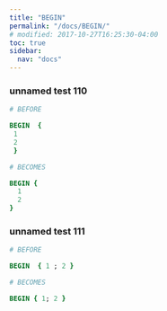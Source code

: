 ```yaml
---
title: "BEGIN"
permalink: "/docs/BEGIN/"
# modified: 2017-10-27T16:25:30-04:00
toc: true
sidebar:
  nav: "docs"
---
```

### unnamed test 110
```ruby
# BEFORE

BEGIN  { 
 1 
 2 
 } 

```
```ruby
# BECOMES

BEGIN {
  1
  2
}

```
### unnamed test 111
```ruby
# BEFORE

BEGIN  { 1 ; 2 } 

```
```ruby
# BECOMES

BEGIN { 1; 2 }
```

